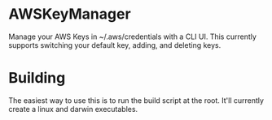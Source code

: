 # AWSKeyManager
Manage your AWS Keys in ~/.aws/credentials with a CLI UI. This currently supports switching your default key, adding, and deleting keys.


# Building
The easiest way to use this is to run the build script at the root. It'll currently create a linux and darwin executables.
